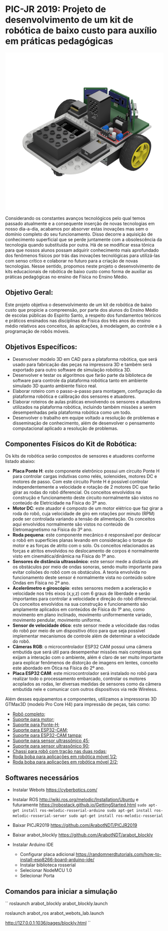 # PIC-JR 2019: Projeto de desenvolvimento de um kit de robótica de baixo custo para auxílio em práticas pedagógicas

![My Image](doc/Y-rama%20v19.png)

Considerando os constantes avanços tecnológicos pelo qual temos passado atualmente e a consequente inserção de novas tecnologias em nosso dia-a-dia, acabamos por absorver estas inovações mas sem o domínio completo do seu funcionamento. Disso decorre a aquisição de conhecimento superficial que se perde juntamente com a obsolescência da tecnologia quando substituída por outra. Há de se modificar essa tônica para que nossos alunos possam adquirir conhecimento mais aprofundado dos fenômenos físicos por trás das inovações tecnológicas para utilizá-las com senso crítico e colaborar no futuro para a criação de novas tecnologias. Nesse sentido, propomos neste projeto o desenvolvimento de kits educacionais de robótica de baixo custo como forma de auxiliar as práticas pedagógicas no ensino de Física no Ensino Médio.

## Objetivo Geral:
Este projeto objetiva o desenvolvimento de um kit de robótica de baixo custo que propicie a compreensão, por parte dos alunos do Ensino Médio de escolas públicas do Espírito Santo, a respeito dos fundamentos teóricos e práticos ensinados nas disciplinas de Física dos três anos do ensino médio relativos aos conceitos, às aplicações, à modelagem, ao controle e à programação de robôs móveis. 

## Objetivos Específicos:
- Desenvolver modelo 3D em CAD para a plataforma robótica, que será usado para fabricação das peças na impressora 3D e também será exportado para outro software de simulação robótica 3D.
- Desenvolver e testar os algoritmos que farão parte da biblioteca de software para controle da plataforma robótica tanto em ambiente simulado 3D quanto ambiente físico real.
- Elaborar roteiro com o passo-a-passo para montagem, configuração da plataforma robótica e calibração dos sensores e atuadores.
- Elaborar roteiros de aulas práticas envolvendo os sensores e atuadores utilizados na plataforma robótica, incluindo também missões a serem desempenhadas pela plataforma robótica como um todo. 
- Desenvolver o trabalho em equipe voltado a resolução de problemas e disseminação de conhecimento, além de desenvolver o pensamento computacional aplicado a resolução de problemas.

## Componentes Físicos do Kit de Robótica:
Os kits de robótica serão compostos de sensores e atuadores conforme listado abaixo:
-	**Placa Ponte H**: este componente eletrônico possui um circuito Ponte H para controlar cargas indutivas como relés, solenoides, motores DC e motores de passo. Com este circuito Ponte H é possível controlar independentemente a velocidade e rotação de 2 motores DC que farão girar as rodas do robô diferencial. Os conceitos envolvidos na construção e funcionamento deste circuito normalmente são vistos no conteúdo de Eletricidade na Física do 3º ano. 
-	**Motor DC**: este atuador é composto de um motor elétrico que faz girar a roda do robô, cuja velocidade de giro em rotações por minuto (RPM) pode ser controlada variando a tensão de alimentação. Os conceitos aqui envolvidos normalmente são vistos no conteúdo de Eletromagnetismo na Física do 3º ano.
-	**Roda pequena**: este componente mecânico é responsável por deslocar o robô em superfícies planas levando em consideração o torque do motor e as forças de atrito com o solo. Os conceitos relacionados as forças e atritos envolvidos no deslocamento de corpos é normalmente visto em cinemática/dinâmica na Física do 1º ano.
-	**Sensores de distância ultrassônico**: este sensor mede a distância até os obstáculos por meio de ondas sonoras, sendo muito importante para evitar colisões do robô com os obstáculos. A teoria envolvida no funcionamento deste sensor é normalmente vista no conteúdo sobre Ondas em Física no 2º ano.
-	**Acelerômetro e giroscópio**: estes sensores medem a aceleração e velocidade nos três eixos (x,y,z) com 6 graus de liberdade e serão importantes para controlar a velocidade e direção do robô diferencial. Os conceitos envolvidos na sua construção e funcionamento são amplamente aplicados em conteúdos de Física do 1º ano, como movimento em plano inclinado, movimento uniformemente variado, movimento pendular, movimento uniforme.
-	**Sensor de velocidade ótico**: este sensor mede a velocidade das rodas do robô por meio de um dispositivo ótico para que seja possível implementar mecanismos de controle além de determinar a velocidade do robô.
-	**Câmeras RGB**: o microcontrolador ESP32 CAM possui uma câmera embutida que será útil para desempenhar missões mais complexas que exijam a interação com o ambiente, além é claro de ser muito importante para explicar fenômenos de distorção de imagens em lentes, conceito este abordado em Ótica na Física do 2º ano.
-	**Placa ESP32 CAM**: este microcontrolador será instalado no robô para realizar todo o processamento embarcado, controlar os motores acoplados as rodas, ler diversas medidas de sensores como da câmera embutida nele e comunicar com outros dispositivos via rede Wireless.

Além desses equipamentos e componentes, utilizamos a impressoras 3D GTMax3D (modelo Pro Core H4) para impressão de peças, tais como:
- [Robô completo](./doc/Y-rama%20v19.stl);
- [Suporte para motor](./doc/Partes/Suporte%20Motor%20v6.stl);
- [Suporte para Ponte-H](./doc/Partes/Suporte%20Ponte%20H%20v2.stl);
- [Suporte para ESP32-CAM](./doc/Partes/Suporte%20Camera%20Base%20v1.stl); 
- [Suporte para ESP32-CAM tampa](./doc/Partes/Suporte%20Camera%20Tampa%20v1.stl);
- [Suporte para sensor ultrassônico 45](./doc/Partes/Suporte%20Ultrassom%20-%2045%20v7.stl);
- [Suporte para sensor ultrassônico 90](./doc/Partes/Suporte%20Ultrassom%20-%2090%20v10.stl);
- [Chassi para robô com tração nas duas rodas](./doc/Partes/Base%20New%20-%20Half%20v3.stl);
- [Roda boba para aplicações em robótica móvel 1/2](./doc/Partes/Roda%20Boba%20part1%20Lego%20v7.stl);
- [Roda boba para aplicações em robótica móvel 2/2](./doc/Partes/Roda%20Boba%20part%202%20v1.stl);

## Softwares necessários
- Instalar Webots https://cyberbotics.com/

- Instalar ROS http://wiki.ros.org/melodic/Installation/Ubuntu e futuramente https://robostack.github.io/GettingStarted.html
``
sudo apt-get install ros-melodic-rosserial-arduino
sudo apt-get install ros-melodic-rosserial-server
sudo apt-get install ros-melodic-rosserial
``
- Baixar PICJR2019 https://github.com/ArabotNDT/PICJR2019

- Baixar arabot_blockly https://github.com/ArabotNDT/arabot_blockly

- Instalar Arduino IDE
	- Configurar placa adicional https://randomnerdtutorials.com/how-to-install-esp8266-board-arduino-ide/
	- Instalar biblioteca rosserial
	- Selecionar NodeMCU 1.0
	- Selecionar Porta

## Comandos para iniciar a simulação

``
roslaunch arabot_blockly arabot_blockly.launch

roslaunch arabot_ros arabot_webots_lab.launch

http://127.0.0.1:1036/pages/blockly.html
``
